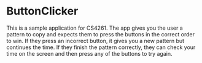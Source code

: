 # ButtonClicker
This is a sample application for CS4261.
The app gives you the user a pattern to copy and expects them to press the buttons in the correct order to win. 
If they press an incorrect button, it gives you a new pattern but continues the time. 
If they finish the pattern correctly, they can check your time on the screen and then press any of the buttons to try again.
